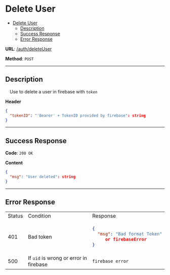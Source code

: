 # Delete User
- [Delete User](#delete-User)
    - [Description](#description)
    - [Success Response](#success-response)
    - [Error Response](#error-response)

**URL**: [/auth/deleteUser]()

**Method**: `POST`

---

## Description
&emsp;Use to delete a user in firebase with `token`


**Header**

```json
{
  "tokenID": "'Bearer' + TokenID provided by firebase": string
}
```

---
## Success Response

**Code**: `200 OK`

**Content**

```json
{
  "msg": "User deleted": string
}
```
---
## Error Response

<table>
<tr>
<td> Status </td> <td> Condition </td> <td> Response </td>
</tr>

<tr>
<td> 401 </td>
<td>Bad token</td>
<td>

```json
{
  "msg": "Bad format Token"
     or firebaseError
}
```

</td>
</tr>

<tr>
<td> 500 </td>
<td>If <code>uid</code> is wrong or error in firebase</td>
<td>

```
firebase error
```

</td>
</tr>

</table>

